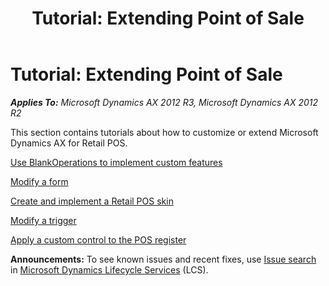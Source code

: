 ﻿---
title: 'Tutorial: Extending Point of Sale'
TOCTitle: 'Tutorial: Extending Point of Sale'
ms:assetid: 2af5a6f9-9f15-4f06-9e03-3c69b462211c
ms:mtpsurl: https://technet.microsoft.com/en-us/library/JJ937974(v=AX.60)
ms:contentKeyID: 50950760
ms.date: 05/18/2015
mtps_version: v=AX.60
---

# Tutorial: Extending Point of Sale 


_**Applies To:** Microsoft Dynamics AX 2012 R3, Microsoft Dynamics AX 2012 R2_

This section contains tutorials about how to customize or extend Microsoft Dynamics AX for Retail POS.

[Use BlankOperations to implement custom features](use-blankoperations-to-implement-custom-features.md)

[Modify a form](modify-a-form.md)

[Create and implement a Retail POS skin](create-and-implement-a-retail-pos-skin.md)

[Modify a trigger](modify-a-trigger.md)

[Apply a custom control to the POS register](apply-a-custom-control-to-the-pos-register.md)

  
**Announcements:** To see known issues and recent fixes, use [Issue search](http://go.microsoft.com/fwlink/?linkid=389258) in [Microsoft Dynamics Lifecycle Services](http://go.microsoft.com/fwlink/?linkid=306505) (LCS).


